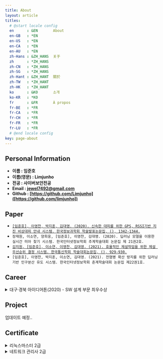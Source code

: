 ```yaml
---
title: About
layout: article
titles: 
  # @start locale config
  en      : &EN       About
  en-GB   : *EN
  en-US   : *EN
  en-CA   : *EN
  en-AU   : *EN
  zh-Hans : &ZH_HANS  关于
  zh      : *ZH_HANS
  zh-CN   : *ZH_HANS
  zh-SG   : *ZH_HANS
  zh-Hant : &ZH_HANT  關於
  zh-TW   : *ZH_HANT
  zh-HK   : *ZH_HANT
  ko      : &KO       소개
  ko-KR   : *KO
  fr      : &FR       À propos
  fr-BE   : *FR
  fr-CA   : *FR
  fr-CH   : *FR
  fr-FR   : *FR
  fr-LU   : *FR
  # @end locale config
key: page-about
---
```


## Personal Information  

* **이름 : 임준호**
* **이름(영문) : Limjunho**  
* **전공 : 사이버보안전공**
* **Email : jewel7492@gmail.com**
* **Github : [https://github.com/Limjunho]([https://github.com/limjunho])**

## Paper  
* [`[임준호], 이영찬, 박지훈, 김대영. (2020). 신속한 대피를 위한 GPS, RSSI기반 지진 비상대피 안내 시스템. 한국정보과학회 학술발표논문집, (), 1342-1344.`](https://www.dbpia.co.kr/journal/articleDetail?nodeId=NODE09874770)
* `장재원, 이소연, 양희웅, [임준호], 이영찬, 김대영. (2020). 딥러닝 모델을 이용한 실시간 미아 찾기 시스템. 한국인터넷정보학회 추계학술대회 논문집 제 21권2호.`
* [`김지원, [임준호], 이소연, 이영찬, 김대영. (2021). 효율적인 제설작업을 위한 제설 우선순위 결정 시스템. 한국통신학회 학술대회논문집, (), 929-930.`](https://www.dbpia.co.kr/journal/articleDetail?nodeId=NODE10547839)
* `[임준호], 이영찬, 박지훈, 이소연, 김대영. (2021). 전염병 확산 방지를 위한 딥러닝 기반 인구분산 유도 시스템. 한국인터넷정보학회 춘계학술대회 논문집 제22권1호.`

## Career  
<details>
<summary>대구·경북 아이디어톤(2020) - SW 설계 부문 최우수상</summary>
<div markdown="1">       
<style>
    *:focus { outline:none; }
</style>

![test](/assets/about/상장.png)  

</div>
</details>

## Project  

업데이트 예정..

## Certificate  
<details>
<summary>리눅스마스터 2급</summary>
<div markdown="1">       
<style>
    *:focus { outline:none; }
</style>

![리눅스마스터](/assets/about/linuxmaster.jpg)  

</div>
</details>
<details>
<summary>네트워크 관리사 2급</summary>
<div markdown="1">       
<style>
    *:focus { outline:none; }
</style>

![네트워크관리사](/assets/about/네트워크관리사2급.jpg)  

</div>
</details>